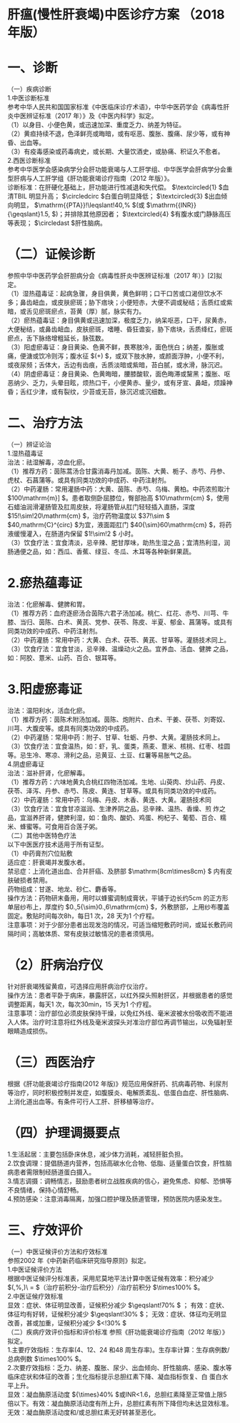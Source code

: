 # 肝瘟(慢性肝衰竭)中医诊疗方案 （2018 年版）  
# 一、诊断  
（一）疾病诊断  
1.中医诊断标准  
参考中华人民共和国国家标准《中医临床诊疗术语》，中华中医药学会《病毒性肝炎中医辨证标准（2017 年）》及《中医内科学》拟定。  
（1）以身目、小便色黄，或迅速加深、重度乏力、纳差为特征。  
（2）黄疸持续不退，色泽鲜亮或晦暗，或有呕恶、腹胀、腹痛、尿少等，或有神昏、出血等。  
（3）有疫毒感染或药毒病史，或长期、大量饮酒史，或胁痛、积证久不愈者。  
2.西医诊断标准  
参考中华医学会感染病学分会肝功能衰竭与人工肝学组、中华医学会肝病学分会重型肝病与人工肝学组《肝功能衰竭诊疗指南（2012 年版）》。  
诊断标准：在肝硬化基础上，肝功能进行性减退和失代偿。 $\textcircled{1} $血清TBIL 明显升高； $\circledcirc $白蛋白明显降低； $\textcircled{3} $出血倾向明显， $\mathrm{{PTA}}\!\leqslant\!40\,\% $(或 $\mathrm{{INR}}{\geqslant}1.5, $)；并排除其他原因者； $\textcircled{4} $有腹水或门静脉高压等表现； $\circledast $肝性脑病。  
# （二）证候诊断  
参照中华中医药学会肝胆病分会《病毒性肝炎中医辨证标准（2017 年）》[2]拟定。  
（1）湿热蕴毒证：起病急骤，身目俱黄，黄色鲜明；口干口苦或口渴但饮水不多；鼻齿衄血，或皮肤瘀斑；胁下痞块；小便短赤，大便不调或秘结；舌质红或紫暗，或舌见瘀斑瘀点，苔黄（厚）腻，脉实有力。  
（2）瘀热蕴毒证：身目俱黄或迅速加深，极度乏力，纳呆呕恶，口干，尿黄赤，大便秘结，或鼻齿衄血，皮肤瘀斑，嗜睡、昏狂谵妄，胁下痞块，舌质绛红，瘀斑瘀点，舌下脉络增粗延长，脉弦数。  
（3）阳虚瘀毒证：身目黄染、色黄不鲜，畏寒肢冷，面色恍白；纳差，腹胀或痛，便溏或饮冷则泻；腹水征 $(+) $，或双下肢水肿，或颜面浮肿，小便不利，或夜尿频；舌体大，舌边有齿痕，舌质淡暗或紫暗，苔白腻，或水滑，脉沉迟。  
（4）阴虚瘀毒证：身目黄染、色黄晦暗，腰膝酸软，面色晦滞或黧黑；腹胀、呕恶纳少、乏力，头晕目眩，烦热口干，小便黄赤、量少，或有牙宣、鼻衄，烦躁神昏；舌红少津，或有裂纹，少苔或无苔，脉沉迟或沉细数。  
# 二、治疗方法  
（一）辨证论治  
1.湿热蕴毒证  
治法：祛湿解毒，凉血化瘀。  
（1）推荐方药：茵陈蒿汤合甘露消毒丹加减。茵陈、大黄、栀子、赤芍、丹参、虎杖、石菖蒲等。或具有同类功效的中成药、中药注射剂。  
（2）中药灌肠：常用灌肠中药：大黄、茵陈、赤芍、乌梅、黄柏。中药浓煎取汁 $100\mathrm{m}] $。患者取侧卧屈膝位，臀部抬高 $10\mathrm{cm} $，使用石蜡油润滑灌肠管及肛周皮肤，将灌肠管从肛门轻轻插入直肠，深度 $15\!\sim\!20\mathrm{cm} $，治疗药物温度以 $37\!\sim $ $40\,mathrm{C}^{circ} $为宜，液面距肛门 $40{\sim}60\mathrm{cm} $，将药液缓慢灌入，在肠道内保留 $1\!\sim\!2 $ 小时。  
（3）饮食疗法：宜食清淡，忌辛辣、肥甘厚味，助热生湿之品；宜清热利湿，润肠通便之品，如：西瓜、香蕉、绿豆、冬瓜、木耳等各种新鲜果蔬。  
# 2.瘀热蕴毒证  
治法：化瘀解毒、健脾和胃。  
（1）推荐方药：血府逐瘀汤合茵陈六君子汤加减。桃仁、红花、赤芍、川芎、牛膝、当归、茵陈、白术、黄芪、党参、茯苓、陈皮、半夏、郁金、菖蒲等。或具有同类功效的中成药、中药注射剂。  
（2）中药灌肠：常用中药：大黄、白术、茯苓、黄芪、甘草等。灌肠技术同上。  
（3）饮食疗法：宜食甘淡，忌辛辣、温燥动火之品。宜养血、活血、健脾 之品，如：阿胶、薏米、山药、百合、银耳等。  
# 3.阳虚瘀毒证  
治法：温阳利水，活血化瘀。  
（1）推荐方药：茵陈术附汤加减。茵陈、炮附片、白术、干姜、茯苓、刘寄奴、川芎、大腹皮等。或具有同类功效的中成药。  
（2）中药灌肠：常用中药：附子、甘草、牡蛎、丹参、大黄。灌肠技术同上。 （3）饮食疗法：宜食温热，如：虾，乳、蛋类，燕麦、薏米、核桃、红枣、桂圆等。忌生冷、寒凉、滑利之品，忌黄豆、土豆、红薯等易胀气之品。  
4.阴虚瘀毒证  
治法：滋补肝肾，化瘀解毒。  
（1）推荐方药：六味地黄丸合桃红四物汤加减。生地、山萸肉、炒山药、丹皮、茯苓、泽泻、丹参、赤芍、陈皮、黄连、甘草等。或具有同类功效的中成药。  
（2）中药灌肠：常用中药：乌梅、丹皮、木香、黄连、大黄。灌肠技术同  
（3）饮食疗法：宜食甘凉滋润、生津养阴之品，忌辛辣、温热、香燥、煎 炸之品，宜滋养肝肾，健脾利湿，如：鱼肉、酸奶、鸡蛋、枸杞子、葡萄、百合、糯米、蜂蜜等。可食用百合莲子粥。  
（二）其他中医特色疗法  
以下中医医疗技术适用于所有证型。  
（1）中药膏剂穴位贴敷  
适应症：肝衰竭并发腹水者。  
禁忌症：上消化道出血、合并肝癌、及脐部 $\mathrm{8cm\times8cm} $ 内有皮肤破损者禁用。  
药物组成：甘遂、地龙、砂仁、麝香等。  
操作方法：药物研末备用，用时以蜂蜜调制成膏状，平铺于边长约5cm 的正方形单层纱布上，厚度约 $0.\,5{\sim}0.\,6\mathrm{cm} $，外敷脐部，上用纱布覆盖固定。敷贴时间每次8h，每日1 次，28 天为1 个疗程。  
注意事项：对于少部分患者出现发泡的情况，可适当缩短敷药时间，或延长敷药间隔时间；高敏体质、常有皮肤过敏情况的患者须慎用。  
# （2）肝病治疗仪  
针对肝衰竭残留黄疸，可选择应用肝病治疗仪治疗。  
操作方法：患者平卧于病床，暴露肝区，以红外探头照射肝区，并根据患者的感觉调整距离，每天1 次，每次30min，15 天为1 个疗程。  
注意事项：治疗部位必须皮肤保持干燥，以免红外线、毫米波被水份吸收而不能进入人体。治疗时注意将红外线及毫米波探头对准治疗部位再调节输出，以免辐射至眼睛造成损伤。  
# （三）西医治疗  
根据《肝功能衰竭诊疗指南(2012 年版)》规范应用保肝药、抗病毒药物、利尿剂等治疗，同时积极控制并发症，如腹膜炎、电解质紊乱、低蛋白血症、肝性脑病、上消化道出血等。有条件可行人工肝、肝移植等治疗。  
# （四）护理调摄要点  
1.生活起居：主要包括卧床休息，减少体力消耗，减轻肝脏负担。  
2.饮食调理：提倡肠道内营养，包括高碳水化合物、低脂、适量蛋白饮食，肝性脑病患者需限制经肠道蛋白摄入。  
3.情志调摄：调畅情志，鼓励患者树立战胜疾病的信心，避免焦虑、抑郁、恐惧等不良情绪，保持心情舒畅。  
4.预防感染：注意消毒隔离，加强口腔护理及肠道管理，预防医院内感染发生。  
# 三、疗效评价  
（一）中医证候评价方法和疗效标准  
参照2002 年《中药新药临床研究指导原则》拟定。  
1.中医证候评价方法  
根据中医证候评分标准表，采用尼莫地平法计算中医证候有效率：积分减少 $(\,\%\,)\ = $（治疗前积分-治疗后积分）/治疗前积分 $\times100\% $。  
2.中医证候疗效标准  
显效：症状、体征明显改善，证候积分减少 $\geqslant\!70\% $ ；   有效：症状、体征均有好转，证候积分减少 $\geqslant\!30\% $； 无效：症状、体征均无明显改善，甚或加重，证候积分减少 $<\!30\% $  
（二）疾病疗效评价指标和评价标准 参照《肝功能衰竭诊疗指南（2012 年版）》拟定。  
1.主要疗效指标：生存率(4、12、24 和48 周生存率)。生存率计算：生存病例数/总病例数 $\times100\% $。  
2.次要疗效指标：乏力、纳差、腹胀、尿少、出血倾向、肝性脑病、感染、腹水等临床症状和体征的改善；生化指标提示总胆红素下降、凝血指标恢复、白 蛋白水平上升。  
显效：凝血酶原活动度 ${\times}40\% $或INR<1.6，总胆红素降至正常值上限5 倍以下。有效：凝血酶原活动度有所上升，总胆红素有所下降但均未达显效标准。 无效：凝血酶原活动度和/或总胆红素无好转甚至恶化。  